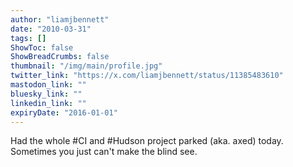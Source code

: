 ```yaml
---
author: "liamjbennett"
date: "2010-03-31"
tags: []
ShowToc: false
ShowBreadCrumbs: false
thumbnail: "/img/main/profile.jpg"
twitter_link: "https://x.com/liamjbennett/status/11385483610"
mastodon_link: ""
bluesky_link: ""
linkedin_link: ""
expiryDate: "2016-01-01"
---
```


Had the whole #CI and #Hudson project parked (aka. axed) today. Sometimes you just can't make the blind see.

